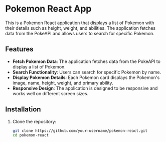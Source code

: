 # Pokemon React App

This is a Pokemon React application that displays a list of Pokemon with their details such as height, weight, and abilities. The application fetches data from the PokeAPI and allows users to search for specific Pokemon.

## Features

- **Fetch Pokemon Data**: The application fetches data from the PokeAPI to display a list of Pokemon.
- **Search Functionality**: Users can search for specific Pokemon by name.
- **Display Pokemon Details**: Each Pokemon card displays the Pokemon's image, name, height, weight, and primary ability.
- **Responsive Design**: The application is designed to be responsive and works well on different screen sizes.

## Installation

1. Clone the repository:
   ```bash
   git clone https://github.com/your-username/pokemon-react.git
   cd pokemon-react